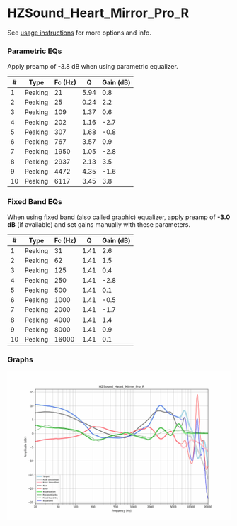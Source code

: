 # HZSound_Heart_Mirror_Pro_R
See [usage instructions](https://github.com/jaakkopasanen/AutoEq#usage) for more options and info.

### Parametric EQs
Apply preamp of -3.8 dB when using parametric equalizer.

|   # | Type    |   Fc (Hz) |    Q |   Gain (dB) |
|-----|---------|-----------|------|-------------|
|   1 | Peaking |        21 | 5.94 |         0.8 |
|   2 | Peaking |        25 | 0.24 |         2.2 |
|   3 | Peaking |       109 | 1.37 |         0.6 |
|   4 | Peaking |       202 | 1.16 |        -2.7 |
|   5 | Peaking |       307 | 1.68 |        -0.8 |
|   6 | Peaking |       767 | 3.57 |         0.9 |
|   7 | Peaking |      1950 | 1.05 |        -2.8 |
|   8 | Peaking |      2937 | 2.13 |         3.5 |
|   9 | Peaking |      4472 | 4.35 |        -1.6 |
|  10 | Peaking |      6117 | 3.45 |         3.8 |

### Fixed Band EQs
When using fixed band (also called graphic) equalizer, apply preamp of **-3.0 dB** (if available) and set gains manually with these parameters.

|   # | Type    |   Fc (Hz) |    Q |   Gain (dB) |
|-----|---------|-----------|------|-------------|
|   1 | Peaking |        31 | 1.41 |         2.6 |
|   2 | Peaking |        62 | 1.41 |         1.5 |
|   3 | Peaking |       125 | 1.41 |         0.4 |
|   4 | Peaking |       250 | 1.41 |        -2.8 |
|   5 | Peaking |       500 | 1.41 |         0.1 |
|   6 | Peaking |      1000 | 1.41 |        -0.5 |
|   7 | Peaking |      2000 | 1.41 |        -1.7 |
|   8 | Peaking |      4000 | 1.41 |         1.4 |
|   9 | Peaking |      8000 | 1.41 |         0.9 |
|  10 | Peaking |     16000 | 1.41 |         0.1 |

### Graphs
![](./HZSound_Heart_Mirror_Pro_R.png)
